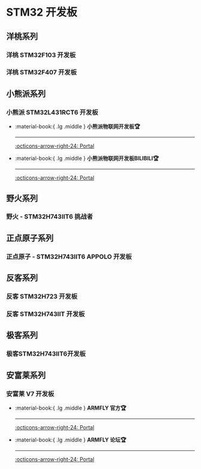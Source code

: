 # STM32 开发板

## 洋桃系列

### 洋桃 STM32F103 开发板

### 洋桃 STM32F407 开发板

## 小熊派系列

### 小熊派 STM32L431RCT6 开发板

<div class="grid cards" markdown>


-   :material-book:{ .lg .middle } __小熊派物联网开发板🏆__

    ---

    [:octicons-arrow-right-24: <a href="https://www.bearpi.cn/dev_board/bearpi/iot/std/" target="_blank"> Portal </a>](#)

-   :material-book:{ .lg .middle } __小熊派物联网开发板BILIBILI🏆__

    ---

    [:octicons-arrow-right-24: <a href="https://www.bilibili.com/video/BV1S5411x71A/?p=1" target="_blank"> Portal </a>](#)
</div>

## 野火系列

### 野火 - STM32H743IIT6 挑战者

## 正点原子系列

### 正点原子 - STM32H743IIT6 APPOLO 开发板

## 反客系列

### 反客 STM32H723 开发板

### 反客 STM32H743IIT 开发板

## 极客系列

### 极客STM32H743IIT6开发板

## 安富莱系列

### 安富莱 V7 开发板

<div class="grid cards" markdown>


-   :material-book:{ .lg .middle } __ARMFLY 官方🏆__

    ---

    [:octicons-arrow-right-24: <a href="https://www.anfulai.cn/index.shtml" target="_blank"> Portal </a>](#)

-   :material-book:{ .lg .middle } __ARMFLY 论坛🏆__

    ---

    [:octicons-arrow-right-24: <a href="https://www.armbbs.cn/" target="_blank"> Portal </a>](#)

</div>
